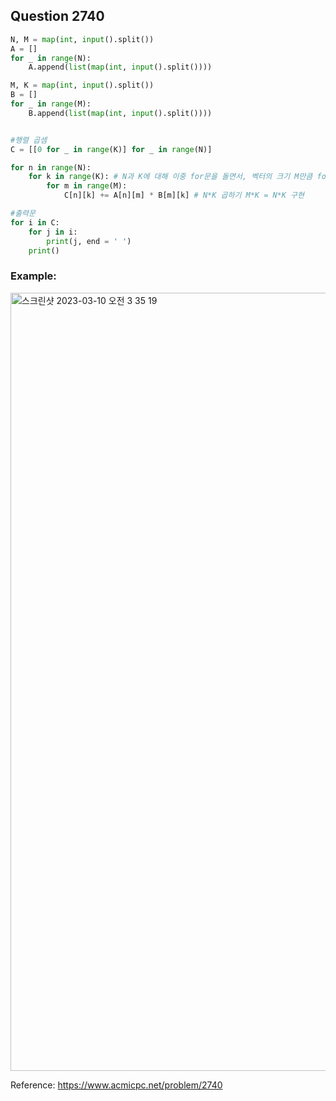 ## Question 2740


```python 3
N, M = map(int, input().split())
A = []
for _ in range(N):
    A.append(list(map(int, input().split())))

M, K = map(int, input().split())
B = []
for _ in range(M):
    B.append(list(map(int, input().split())))


#행렬 곱셈
C = [[0 for _ in range(K)] for _ in range(N)]

for n in range(N):
    for k in range(K): # N과 K에 대해 이중 for문을 돌면서, 벡터의 크기 M만큼 for 돌면서 행벡터와 열벡터의 각 요소 곱의 더하기 값을 구해주고 결과 행렬에(2차원 리스트) 넣음
        for m in range(M):
            C[n][k] += A[n][m] * B[m][k] # N*K 곱하기 M*K = N*K 구현

#출력문
for i in C:
    for j in i:
        print(j, end = ' ')
    print()

```


### Example:
<img width="1245" alt="스크린샷 2023-03-10 오전 3 35 19" src="https://user-images.githubusercontent.com/107760647/224122620-50c28e98-60ca-43e9-9c75-028f9cee5ca9.png">


Reference:
https://www.acmicpc.net/problem/2740
